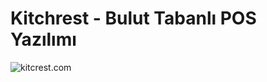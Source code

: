# Kitchrest - Bulut Tabanlı POS Yazılımı


![kitcrest.com](https://app.kitchrest.com/static/media/logo.e1fa4f6daeefcbc4a2db.png)

